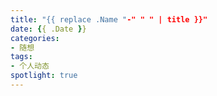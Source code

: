 ```yaml
---
title: "{{ replace .Name "-" " " | title }}"
date: {{ .Date }}
categories:
- 随想
tags:
- 个人动态
spotlight: true
---
```


